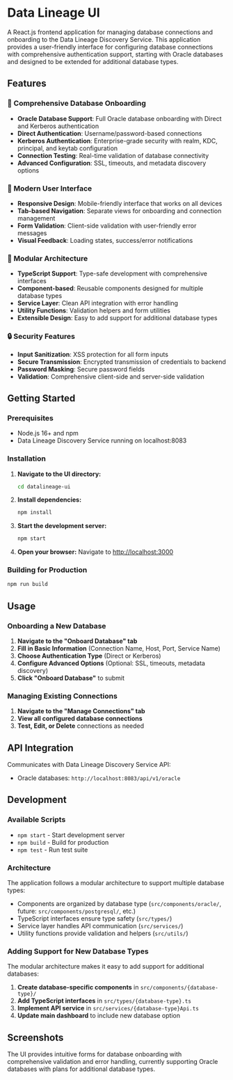 # Data Lineage UI

A React.js frontend application for managing database connections and onboarding to the Data Lineage Discovery Service. This application provides a user-friendly interface for configuring database connections with comprehensive authentication support, starting with Oracle databases and designed to be extended for additional database types.

## Features

### 🚀 Comprehensive Database Onboarding
- **Oracle Database Support**: Full Oracle database onboarding with Direct and Kerberos authentication
- **Direct Authentication**: Username/password-based connections
- **Kerberos Authentication**: Enterprise-grade security with realm, KDC, principal, and keytab configuration
- **Connection Testing**: Real-time validation of database connectivity
- **Advanced Configuration**: SSL, timeouts, and metadata discovery options

### 🎨 Modern User Interface
- **Responsive Design**: Mobile-friendly interface that works on all devices
- **Tab-based Navigation**: Separate views for onboarding and connection management
- **Form Validation**: Client-side validation with user-friendly error messages
- **Visual Feedback**: Loading states, success/error notifications

### 🔧 Modular Architecture
- **TypeScript Support**: Type-safe development with comprehensive interfaces
- **Component-based**: Reusable components designed for multiple database types
- **Service Layer**: Clean API integration with error handling
- **Utility Functions**: Validation helpers and form utilities
- **Extensible Design**: Easy to add support for additional database types

### 🔒 Security Features
- **Input Sanitization**: XSS protection for all form inputs
- **Secure Transmission**: Encrypted transmission of credentials to backend
- **Password Masking**: Secure password fields
- **Validation**: Comprehensive client-side and server-side validation

## Getting Started

### Prerequisites
- Node.js 16+ and npm
- Data Lineage Discovery Service running on localhost:8083

### Installation

1. **Navigate to the UI directory:**
   ```bash
   cd datalineage-ui
   ```

2. **Install dependencies:**
   ```bash
   npm install
   ```

3. **Start the development server:**
   ```bash
   npm start
   ```

4. **Open your browser:**
   Navigate to [http://localhost:3000](http://localhost:3000)

### Building for Production

```bash
npm run build
```

## Usage

### Onboarding a New Database

1. **Navigate to the "Onboard Database" tab**
2. **Fill in Basic Information** (Connection Name, Host, Port, Service Name)
3. **Choose Authentication Type** (Direct or Kerberos)
4. **Configure Advanced Options** (Optional: SSL, timeouts, metadata discovery)
5. **Click "Onboard Database"** to submit

### Managing Existing Connections

1. **Navigate to the "Manage Connections" tab**
2. **View all configured database connections**
3. **Test, Edit, or Delete** connections as needed

## API Integration

Communicates with Data Lineage Discovery Service API:
- Oracle databases: `http://localhost:8083/api/v1/oracle`

## Development

### Available Scripts

- `npm start` - Start development server
- `npm build` - Build for production
- `npm test` - Run test suite

### Architecture

The application follows a modular architecture to support multiple database types:
- Components are organized by database type (`src/components/oracle/`, future: `src/components/postgresql/`, etc.)
- TypeScript interfaces ensure type safety (`src/types/`)
- Service layer handles API communication (`src/services/`)
- Utility functions provide validation and helpers (`src/utils/`)

### Adding Support for New Database Types

The modular architecture makes it easy to add support for additional databases:

1. **Create database-specific components** in `src/components/{database-type}/`
2. **Add TypeScript interfaces** in `src/types/{database-type}.ts`
3. **Implement API service** in `src/services/{database-type}Api.ts`
4. **Update main dashboard** to include new database option

## Screenshots

The UI provides intuitive forms for database onboarding with comprehensive validation and error handling, currently supporting Oracle databases with plans for additional database types.
